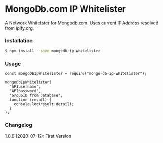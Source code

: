 # MongoDb.com IP Whitelister

A Network Whitelister for Mongodb.com. Uses current IP Address resolved from ipify.org.

### Installation
```sh
$ npm install --save mongodb-ip-whitelister
```

### Usage
```
const mongoDbIpWhitelister = require("mongo-db-ip-whitelister");

mongoDbIpWhitelister(
  "APIusername",
  "APIpassword",
  "GroupID from Database",
  function (result) {
    console.log(result.detail);
  }
);
```

### Changelog

1.0.0 (2020-07-12): First Version

